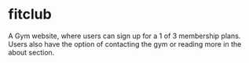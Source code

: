 # fitclub
A Gym website, where users can sign up for a 1 of 3 membership plans. Users also have the option of contacting the gym or reading more in the about section.
